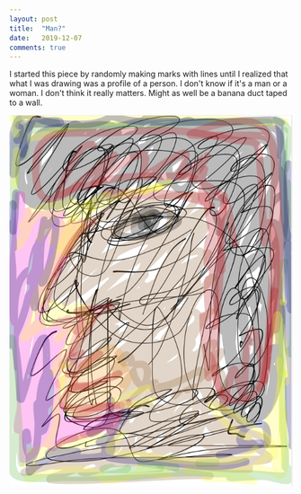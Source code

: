 ```yaml
---
layout: post
title:  "Man?"
date:   2019-12-07
comments: true
---
```

I started this piece by randomly making marks with lines until I realized that what I was drawing was a profile of a person. I don't know if it's a man or a woman. I don't think it really matters. Might as well be a banana duct taped to a wall.

<div class="center"><img src="/assets/blog_pics/2019_12_07-man.png" alt="Man?"></div>